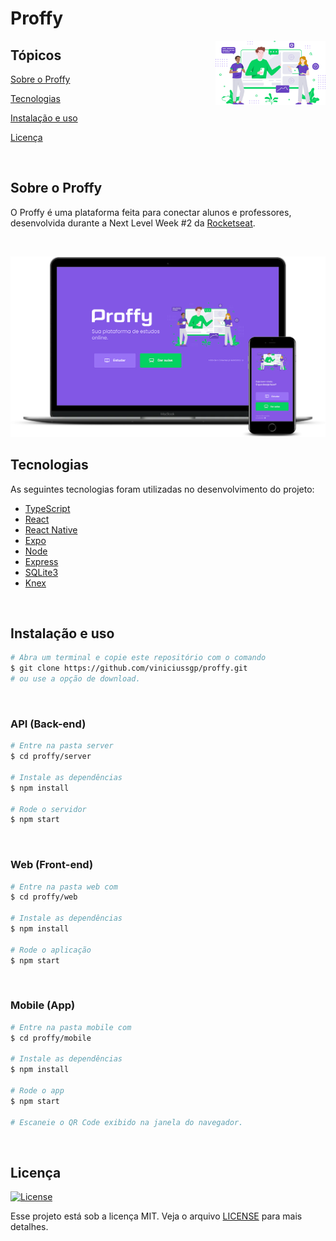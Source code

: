 # Proffy

<img align="right" src="web/src/assets/images/landing.svg?raw=true" width="35%" alt="Proffy">

## Tópicos 

[Sobre o Proffy](#sobre-o-proffy)

[Tecnologias](#tecnologias)

[Instalação e uso](#instalação-e-uso)

[Licença](#licença)

<br>

## Sobre o Proffy

O Proffy é uma plataforma feita para conectar alunos e professores, desenvolvida durante a Next Level Week #2 da [Rocketseat](https://rocketseat.com.br/).

<br>

<p align="center">
  <img src="docs/screenshots/mockup.png" alt="Página inicial Proffy">
</p>

## Tecnologias

As seguintes tecnologias foram utilizadas no desenvolvimento do projeto:

- [TypeScript](https://www.typescriptlang.org/)
- [React](https://reactjs.org/)
- [React Native](https://reactnative.dev/)
- [Expo](https://expo.io/)
- [Node](https://nodejs.org/en/)
- [Express](https://expressjs.com/)
- [SQLite3](https://www.sqlite.org/index.html)
- [Knex](http://knexjs.org/)

<br>

## Instalação e uso

```bash
# Abra um terminal e copie este repositório com o comando
$ git clone https://github.com/viniciussgp/proffy.git
# ou use a opção de download.
```

<br>

### API (Back-end)

```bash
# Entre na pasta server 
$ cd proffy/server

# Instale as dependências
$ npm install

# Rode o servidor
$ npm start
```

<br>

### Web (Front-end)

```bash
# Entre na pasta web com 
$ cd proffy/web

# Instale as dependências
$ npm install

# Rode o aplicação
$ npm start
```

<br>

### Mobile (App)

```bash
# Entre na pasta mobile com 
$ cd proffy/mobile

# Instale as dependências
$ npm install

# Rode o app
$ npm start

# Escaneie o QR Code exibido na janela do navegador.
```

<br>

## Licença
<a href="https://opensource.org/licenses/MIT">
    <img alt="License" src="https://img.shields.io/badge/license-MIT-04D361?style=flat-square">
</a>

<br>

Esse projeto está sob a licença MIT. Veja o arquivo [LICENSE](/LICENSE) para mais detalhes.
